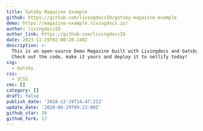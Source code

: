 ```yaml
---
title: Gatsby Magazine Example
github: https://github.com/livingdocsIO/gatsby-magazine-example
demo: https://magazine-example.livingdocs.io/
author: livingdocsIO
author_link: https://github.com/livingdocsIO
date: 2023-11-29T02:00:20.140Z
description: >-
  This is an open-source Demo Magazine built with Livingdocs and Gatsby/React.
  Check out the code, make it yours and deploy it to netlify today!
ssg:
  - Gatsby
css:
  - SCSS
cms: []
category: []
draft: false
publish_date: '2018-12-19T14:47:21Z'
update_date: '2020-06-29T09:23:00Z'
github_star: 30
github_fork: 17
---
```

